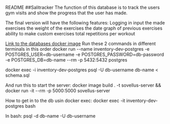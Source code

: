 README
##Salitracker 
The function of this database is to track the users gym visits and show the progress that the user has made.

The final version will have  the following features:
  Logging in
  input the made exercises
  the weight of the exercises
  the date
  graph of previous exercises
  ability to make custom exercises
  total repetitions per workout

[Link to the databases docker image](https://hub.docker.com/repository/docker/l0uko/salitracker-db/general)
Run these 2 commands in different terminals in this order
docker run --name inventory-dev-postgres -e POSTGRES_USER=db-username -e POSTGRES_PASSWORD=db-password -e POSTGRES_DB=db-name --rm -p 5432:5432 postgres

docker exec -i inventory-dev-postgres psql -U db-username db-name < schema.sql

And run this to start the server:
docker image build . -t sovellus-server && docker run -it --rm -p 5000:5000 sovellus-server

How to get in to the db usin docker exec:
docker exec -it inventory-dev-postgres bash

In bash:
psql -d db-name -U db-username
